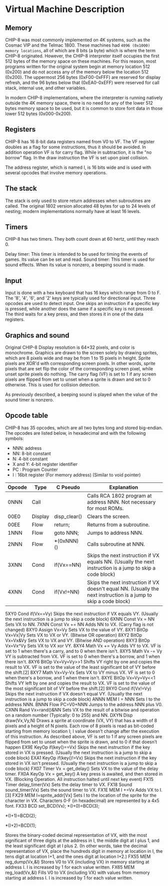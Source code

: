 # Virtual Machine Description

## Memory

CHIP-8 was most commonly implemented on 4K systems, such as the Cosmac VIP and the Telmac 1800. These machines had `4096 (0x1000) memory locations`, all of which are 8 bits (a byte) which is where the term CHIP-8 originated. However, the CHIP-8 interpreter itself occupies the first 512 bytes of the memory space on these machines. For this reason, most programs written for the original system begin at memory location 512 (0x200) and do not access any of the memory below the location 512 (0x200). The uppermost 256 bytes (0xF00-0xFFF) are reserved for display refresh, and the 96 bytes below that (0xEA0-0xEFF) were reserved for call stack, internal use, and other variables.

In modern CHIP-8 implementations, where the interpreter is running natively outside the 4K memory space, there is no need for any of the lower 512 bytes memory space to be used, but it is common to store font data in those lower 512 bytes (0x000-0x200).

## Registers
CHIP-8 has 16 8-bit data registers named from V0 to VF. The VF register doubles as a flag for some instructions, thus it should be avoided. In addition operation VF is for carry flag. While in subtraction, it is the "no borrow" flag. In the draw instruction the VF is set upon pixel collision.

The address register, which is named I, is 16 bits wide and is used with several opcodes that involve memory operations.

## The stack
The stack is only used to store return addresses when subroutines are called. The original 1802 version allocated 48 bytes for up to 24 levels of nesting; modern implementations normally have at least 16 levels.

## Timers
CHIP-8 has two timers. They both count down at 60 hertz, until they reach 0.

Delay timer: This timer is intended to be used for timing the events of games. Its value can be set and read.
Sound timer: This timer is used for sound effects. When its value is nonzero, a beeping sound is made.

## Input
Input is done with a hex keyboard that has 16 keys which range from 0 to F. The '8', '4', '6', and '2' keys are typically used for directional input. Three opcodes are used to detect input. One skips an instruction if a specific key is pressed, while another does the same if a specific key is not pressed. The third waits for a key press, and then stores it in one of the data registers.

## Graphics and sound
Original CHIP-8 Display resolution is 64×32 pixels, and color is monochrome. Graphics are drawn to the screen solely by drawing sprites, which are 8 pixels wide and may be from 1 to 15 pixels in height. Sprite pixels are XOR'd with corresponding screen pixels. In other words, sprite pixels that are set flip the color of the corresponding screen pixel, while unset sprite pixels do nothing. The carry flag (VF) is set to 1 if any screen pixels are flipped from set to unset when a sprite is drawn and set to 0 otherwise. This is used for collision detection.

As previously described, a beeping sound is played when the value of the sound timer is nonzero.

## Opcode table
CHIP-8 has 35 opcodes, which are all two bytes long and stored big-endian. The opcodes are listed below, in hexadecimal and with the following symbols:

* NNN: address
* NN: 8-bit constant
* N: 4-bit constant
* X and Y: 4-bit register identifier
* PC : Program Counter
* I : 16bit register (For memory address) (Similar to void pointer)

Opcode|Type|C Pseudo|Explanation
--|------|----------|------------
0NNN | Call |          | Calls RCA 1802 program at address NNN. Not necessary for most ROMs.
00E0   | Display | disp_clear() | Clears the screen.
00EE   | Flow |	return;	 | Returns from a subroutine.
1NNN	 | Flow	| goto NNN;| Jumps to address NNN.
2NNN	 | Flow	| *(0xNNN)() | Calls subroutine at NNN.
3XNN	 | Cond	| if(Vx==NN) | Skips the next instruction if VX equals NN. (Usually the next instruction is a jump to skip a code block)
4XNN	 | Cond	| if(Vx!=NN) | Skips the next instruction if VX doesn't equal NN. (Usually the next instruction is a jump to skip a code block)
5XY0	Cond	if(Vx==Vy)	Skips the next instruction if VX equals VY. (Usually the next instruction is a jump to skip a code block)
6XNN	Const	Vx = NN	Sets VX to NN.
7XNN	Const	Vx += NN	Adds NN to VX. (Carry flag is not changed)
8XY0	Assign	Vx=Vy	Sets VX to the value of VY.
8XY1	BitOp	Vx=Vx|Vy	Sets VX to VX or VY. (Bitwise OR operation)
8XY2	BitOp	Vx=Vx&Vy	Sets VX to VX and VY. (Bitwise AND operation)
8XY3	BitOp	Vx=Vx^Vy	Sets VX to VX xor VY.
8XY4	Math	Vx += Vy	Adds VY to VX. VF is set to 1 when there's a carry, and to 0 when there isn't.
8XY5	Math	Vx -= Vy	VY is subtracted from VX. VF is set to 0 when there's a borrow, and 1 when there isn't.
8XY6	BitOp	Vx=Vy=Vy>>1	Shifts VY right by one and copies the result to VX. VF is set to the value of the least significant bit of VY before the shift.[2]
8XY7	Math	Vx=Vy-Vx	Sets VX to VY minus VX. VF is set to 0 when there's a borrow, and 1 when there isn't.
8XYE	BitOp	Vx=Vy=Vy<<1	Shifts VY left by one and copies the result to VX. VF is set to the value of the most significant bit of VY before the shift.[2]
9XY0	Cond	if(Vx!=Vy)	Skips the next instruction if VX doesn't equal VY. (Usually the next instruction is a jump to skip a code block)
ANNN	MEM	I = NNN	Sets I to the address NNN.
BNNN	Flow	PC=V0+NNN	Jumps to the address NNN plus V0.
CXNN	Rand	Vx=rand()&NN	Sets VX to the result of a bitwise and operation on a random number (Typically: 0 to 255) and NN.
DXYN	Disp	draw(Vx,Vy,N)	Draws a sprite at coordinate (VX, VY) that has a width of 8 pixels and a height of N pixels. Each row of 8 pixels is read as bit-coded starting from memory location I; I value doesn’t change after the execution of this instruction. As described above, VF is set to 1 if any screen pixels are flipped from set to unset when the sprite is drawn, and to 0 if that doesn’t happen
EX9E	KeyOp	if(key()==Vx)	Skips the next instruction if the key stored in VX is pressed. (Usually the next instruction is a jump to skip a code block)
EXA1	KeyOp	if(key()!=Vx)	Skips the next instruction if the key stored in VX isn't pressed. (Usually the next instruction is a jump to skip a code block)
FX07	Timer	Vx = get_delay()	Sets VX to the value of the delay timer.
FX0A	KeyOp	Vx = get_key()	A key press is awaited, and then stored in VX. (Blocking Operation. All instruction halted until next key event)
FX15	Timer	delay_timer(Vx)	Sets the delay timer to VX.
FX18	Sound	sound_timer(Vx)	Sets the sound timer to VX.
FX1E	MEM	I +=Vx	Adds VX to I.[3]
FX29	MEM	I=sprite_addr[Vx]	Sets I to the location of the sprite for the character in VX. Characters 0-F (in hexadecimal) are represented by a 4x5 font.
FX33	BCD	set_BCD(Vx);
*(I+0)=BCD(3);

*(I+1)=BCD(2);

*(I+2)=BCD(1);

Stores the binary-coded decimal representation of VX, with the most significant of three digits at the address in I, the middle digit at I plus 1, and the least significant digit at I plus 2. (In other words, take the decimal representation of VX, place the hundreds digit in memory at location in I, the tens digit at location I+1, and the ones digit at location I+2.)
FX55	MEM	reg_dump(Vx,&I)	Stores V0 to VX (including VX) in memory starting at address I. I is increased by 1 for each value written.
FX65	MEM	reg_load(Vx,&I)	Fills V0 to VX (including VX) with values from memory starting at address I. I is increased by 1 for each value written.

